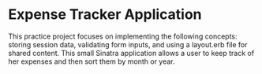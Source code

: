 # Expense Tracker Application

This practice project focuses on implementing the following concepts: storing session data, validating form inputs, and using a layout.erb file for shared content. This small Sinatra application allows a user to keep track of her expenses and then sort them by month or year. 

